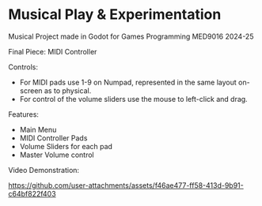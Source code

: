# Musical Play & Experimentation
Musical Project made in Godot for Games Programming MED9016 2024-25

Final Piece: MIDI Controller

Controls:
  - For MIDI pads use 1-9 on Numpad, represented in the same layout on-screen as to physical.
  - For control of the volume sliders use the mouse to left-click and drag.

Features:
  - Main Menu
  - MIDI Controller Pads
  - Volume Sliders for each pad
  - Master Volume control

Video Demonstration:



https://github.com/user-attachments/assets/f46ae477-ff58-413d-9b91-c64bf822f403

